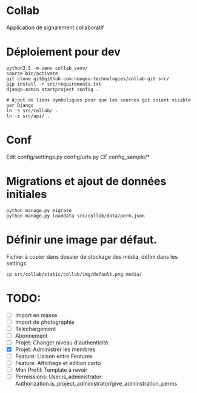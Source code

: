 # Collab

Application de signalement collaboratif

# Déploiement pour dev

```shell
python3.5 -m venv collab_venv/
source bin/activate
git clone git@github.com:neogeo-technologies/collab.git src/
pip install -r src/requirements.txt
django-admin startproject config .

# Ajout de liens symboliques pour que les sources git soient visible par Django
ln -s src/collab/ .
ln -s src/api/ .
```

# Conf
Edit config/settings.py config/urls.py CF config_sample/*


# Migrations et ajout de données initiales

```shell
python manage.py migrate
python manage.py loaddata src/collab/data/perm.json
```

# Définir une image par défaut.
Fichier à copier dans dossier de stockage des média, défini dans les settings
```
cp src/collab/static/collab/img/default.png media/
```

# TODO:
- [ ] Import en masse
- [ ] Import de photographie
- [ ] Telechargement
- [ ] Abonnement
- [ ] Projet: Changer niveau d'authenticité
- [x] Projet: Administrer les membres
- [ ] Feature: Liaison entre Features
- [ ] Feature: Affichage et edition carto
- [ ] Mon Profil: Template à revoir
- [ ] Permissions: User.is_administrator: Authorization.is_project_administrator/give_adminstration_perms
